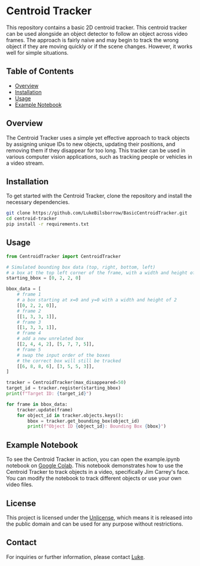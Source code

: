 # Centroid Tracker

This repository contains a basic 2D centroid tracker. This centroid tracker can be used alongside an object detector to follow an object across video frames.
The approach is fairly naive and may begin to track the wrong object if they are moving quickly or if the scene changes. However, it works well for simple situations.

## Table of Contents

- [Overview](#overview)
- [Installation](#installation)
- [Usage](#usage)
- [Example Notebook](#example-notebook)

## Overview

The Centroid Tracker uses a simple yet effective approach to track objects by assigning unique IDs to new objects, updating their positions, and removing them if they disappear for too long. This tracker can be used in various computer vision applications, such as tracking people or vehicles in a video stream.

## Installation

To get started with the Centroid Tracker, clone the repository and install the necessary dependencies.

```sh
git clone https://github.com/LukeBilsborrow/BasicCentroidTracker.git
cd centroid-tracker
pip install -r requirements.txt
```

## Usage

```python
from CentroidTracker import CentroidTracker

# Simulated bounding box data (top, right, bottom, left)
# a box at the top left corner of the frame, with a width and height of 2
starting_bbox = [0, 2, 2, 0]

bbox_data = [
    # frame 1
    # a box starting at x=0 and y=0 with a width and height of 2
    [[0, 2, 2, 0]],
    # frame 2
    [[1, 3, 3, 1]],
    # frame 3
    [[1, 3, 3, 1]],
    # frame 4
    # add a new unrelated box
    [[2, 4, 4, 2], [5, 7, 7, 5]],
    # frame 5
    # swap the input order of the boxes
    # the correct box will still be tracked
    [[6, 8, 8, 6], [3, 5, 5, 3]],
]

tracker = CentroidTracker(max_disappeared=50)
target_id = tracker.register(starting_bbox)
print(f"Target ID: {target_id}")

for frame in bbox_data:
    tracker.update(frame)
    for object_id in tracker.objects.keys():
        bbox = tracker.get_bounding_box(object_id)
        print(f"Object ID {object_id}: Bounding Box {bbox}")

```

## Example Notebook

To see the Centroid Tracker in action, you can open the example.ipynb notebook on [Google Colab](https://colab.research.google.com/). This notebook demonstrates how to use the Centroid Tracker to track objects in a video, specifically Jim Carrey's face. You can modify the notebook to track different objects or use your own video files.

## License

This project is licensed under the [Unlicense](LICENSE), which means it is released into the public domain and can be used for any purpose without restrictions.

## Contact

For inquiries or further information, please contact [Luke](mailto:lukebilsborrow@gmail.com).
